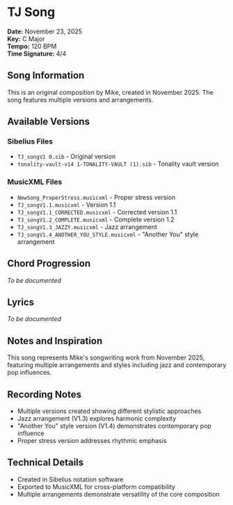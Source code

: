 # TJ Song

**Date:** November 23, 2025  
**Key:** C Major  
**Tempo:** 120 BPM  
**Time Signature:** 4/4  

## Song Information

This is an original composition by Mike, created in November 2025. The song features multiple versions and arrangements.

## Available Versions

### Sibelius Files
- `TJ_songV1 0.sib` - Original version
- `tonality-vault-v14 1-TONALITY-VAULT (1).sib` - Tonality vault version

### MusicXML Files
- `NewSong_ProperStress.musicxml` - Proper stress version
- `TJ_songV1.1.musicxml` - Version 1.1
- `TJ_songV1.1_CORRECTED.musicxml` - Corrected version 1.1
- `TJ_songV1.2_COMPLETE.musicxml` - Complete version 1.2
- `TJ_songV1.3_JAZZY.musicxml` - Jazz arrangement
- `TJ_songV1.4_ANOTHER_YOU_STYLE.musicxml` - "Another You" style arrangement

## Chord Progression

*To be documented*

## Lyrics

*To be documented*

## Notes and Inspiration

This song represents Mike's songwriting work from November 2025, featuring multiple arrangements and styles including jazz and contemporary pop influences.

## Recording Notes

- Multiple versions created showing different stylistic approaches
- Jazz arrangement (V1.3) explores harmonic complexity
- "Another You" style version (V1.4) demonstrates contemporary pop influence
- Proper stress version addresses rhythmic emphasis

## Technical Details

- Created in Sibelius notation software
- Exported to MusicXML for cross-platform compatibility
- Multiple arrangements demonstrate versatility of the core composition
